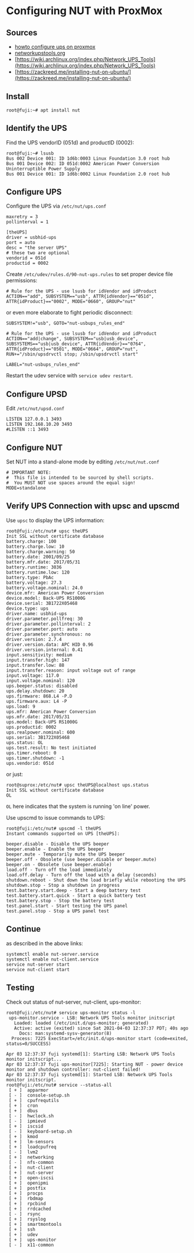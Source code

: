 # Configuring NUT with ProxMox

## Sources

* [howto configure ups on
proxmox](https://diyblindguy.com/howto-configure-ups-on-proxmox/)
* [networkupstools.org](https://networkupstools.org/)
* [https://wiki.archlinux.org/index.php/Network_UPS_Tools](https://wiki.archlinux.org/index.php/Network_UPS_Tools)
* [https://zackreed.me/installing-nut-on-ubuntu/](https://zackreed.me/installing-nut-on-ubuntu/)

## Install

```
root@fuji:~# apt install nut
```
## Identify the UPS

Find the UPS vendorID (051d) and productID (0002):

```
root@fuji:~# lsusb
Bus 002 Device 001: ID 1d6b:0003 Linux Foundation 3.0 root hub
Bus 001 Device 002: ID 051d:0002 American Power Conversion Uninterruptible Power Supply
Bus 001 Device 001: ID 1d6b:0002 Linux Foundation 2.0 root hub
```

## Configure UPS

Configure the UPS via `/etc/nut/ups.conf`
```
maxretry = 3
pollinterval = 1

[theUPS]
driver = usbhid-ups
port = auto
desc = "the server UPS"
# these two are optional
vendorid = 051d
productid = 0002
```

Create `/etc/udev/rules.d/90-nut-ups.rules` to set proper device file
permissions:
```
# Rule for the UPS - use lsusb for idVendor and idProduct
ACTION=="add", SUBSYSTEM=="usb", ATTR{idVendor}=="051d", ATTR{idProduct}=="0002", MODE="0660", GROUP="nut"
```

or even more elaborate to fight periodic disconnect:
```
SUBSYSTEM!="usb", GOTO="nut-usbups_rules_end"

# Rule for the UPS - use lsusb for idVendor and idProduct
ACTION=="add|change", SUBSYSTEM=="usb|usb_device", SUBSYSTEMS=="usb|usb_device", ATTR{idVendor}=="0764", ATTR{idProduct}=="0501", MODE="0664", GROUP="nut", RUN+="/sbin/upsdrvctl stop; /sbin/upsdrvctl start"

LABEL="nut-usbups_rules_end"
```

Restart the udev service with `service udev restart`.

## Configure UPSD

Edit `/etc/nut/upsd.conf`
```
LISTEN 127.0.0.1 3493
LISTEN 192.168.10.20 3493
#LISTEN ::1 3493
```

## Configure NUT

Set NUT into a stand-alone mode by editing `/etc/nut/nut.conf`
```
# IMPORTANT NOTE:
#  This file is intended to be sourced by shell scripts.
#  You MUST NOT use spaces around the equal sign!
MODE=standalone
```

## Verify UPS Connection with upsc and upscmd

Use `upsc` to display the UPS information:

```
root@fuji:/etc/nut# upsc theUPS
Init SSL without certificate database
battery.charge: 100
battery.charge.low: 10
battery.charge.warning: 50
battery.date: 2001/09/25
battery.mfr.date: 2017/05/31
battery.runtime: 3036
battery.runtime.low: 120
battery.type: PbAc
battery.voltage: 27.3
battery.voltage.nominal: 24.0
device.mfr: American Power Conversion
device.model: Back-UPS RS1000G
device.serial: 3B1722X05468
device.type: ups
driver.name: usbhid-ups
driver.parameter.pollfreq: 30
driver.parameter.pollinterval: 2
driver.parameter.port: auto
driver.parameter.synchronous: no
driver.version: 2.7.4
driver.version.data: APC HID 0.96
driver.version.internal: 0.41
input.sensitivity: medium
input.transfer.high: 147
input.transfer.low: 88
input.transfer.reason: input voltage out of range
input.voltage: 117.0
input.voltage.nominal: 120
ups.beeper.status: disabled
ups.delay.shutdown: 20
ups.firmware: 868.L4 -P.D
ups.firmware.aux: L4 -P
ups.load: 9
ups.mfr: American Power Conversion
ups.mfr.date: 2017/05/31
ups.model: Back-UPS RS1000G
ups.productid: 0002
ups.realpower.nominal: 600
ups.serial: 3B1722X05468
ups.status: OL
ups.test.result: No test initiated
ups.timer.reboot: 0
ups.timer.shutdown: -1
ups.vendorid: 051d
```

or just:

```
root@suprox:/etc/nut# upsc theUPS@localhost ups.status
Init SSL without certificate database
OL
```
`OL` here indicates that the system is running 'on line' power.

Use upscmd to issue commands to UPS:

```
root@fuji:/etc/nut# upscmd -l theUPS
Instant commands supported on UPS [theUPS]:

beeper.disable - Disable the UPS beeper
beeper.enable - Enable the UPS beeper
beeper.mute - Temporarily mute the UPS beeper
beeper.off - Obsolete (use beeper.disable or beeper.mute)
beeper.on - Obsolete (use beeper.enable)
load.off - Turn off the load immediately
load.off.delay - Turn off the load with a delay (seconds)
shutdown.reboot - Shut down the load briefly while rebooting the UPS
shutdown.stop - Stop a shutdown in progress
test.battery.start.deep - Start a deep battery test
test.battery.start.quick - Start a quick battery test
test.battery.stop - Stop the battery test
test.panel.start - Start testing the UPS panel
test.panel.stop - Stop a UPS panel test
```

## Continue

as described in the above links:

```
systemctl enable nut-server.service
systemctl enable nut-client.service
service nut-server start
service nut-client start
```

## Testing

Check out status of nut-server, nut-client, ups-monitor:

```
root@fuji:/etc/nut# service ups-monitor status -l
 ups-monitor.service - LSB: Network UPS Tools monitor initscript
   Loaded: loaded (/etc/init.d/ups-monitor; generated)
   Active: active (exited) since Sat 2021-04-03 12:37:37 PDT; 40s ago
     Docs: man:systemd-sysv-generator(8)
  Process: 7225 ExecStart=/etc/init.d/ups-monitor start (code=exited, status=0/SUCCESS)

Apr 03 12:37:37 fuji systemd[1]: Starting LSB: Network UPS Tools monitor initscript...
Apr 03 12:37:37 fuji ups-monitor[7225]: Starting NUT - power device monitor and shutdown controller: nut-client failed!
Apr 03 12:37:37 fuji systemd[1]: Started LSB: Network UPS Tools monitor initscript.
root@fuji:/etc/nut# service --status-all
 [ + ]  apparmor
 [ - ]  console-setup.sh
 [ + ]  cpufrequtils
 [ + ]  cron
 [ + ]  dbus
 [ - ]  hwclock.sh
 [ - ]  ipmievd
 [ + ]  iscsid
 [ - ]  keyboard-setup.sh
 [ + ]  kmod
 [ + ]  lm-sensors
 [ + ]  loadcpufreq
 [ - ]  lvm2
 [ + ]  networking
 [ - ]  nfs-common
 [ + ]  nut-client
 [ + ]  nut-server
 [ + ]  open-iscsi
 [ + ]  openipmi
 [ + ]  postfix
 [ + ]  procps
 [ + ]  rbdmap
 [ + ]  rpcbind
 [ + ]  rrdcached
 [ - ]  rsync
 [ + ]  rsyslog
 [ + ]  smartmontools
 [ + ]  ssh
 [ + ]  udev
 [ + ]  ups-monitor
 [ - ]  x11-common
```
